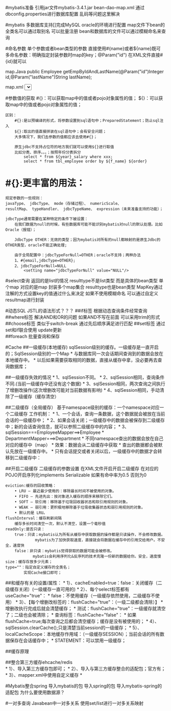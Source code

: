 ﻿#mybatis准备
引用jar文件mybatis-3.4.1.jar
bean-dao-map.xml
通过dbconfig.properties进行数据库配置 乱码等问题这里解决

#mybatis
多数据库支持[<environments>]完成MySQL oracle的环境进行配置
map文件下bean的全类名可以通过<typeAliases>取别名 可以批量注册
bean和数据库的文件可以通过模糊命名来查询

#命名参数
单个参数或者bean类型的参数
直接使用#{name}或者${name}既可
多命名参数：明确指定封装参数时map的key；@Param("id") 在XML文件直接#{id}就可以

map.Java 
public Employee getEmpByIdAndLastName(@Param("id")Integer id,@Param("lastName")String lastName);

map.xml
	<select id="getEmpByMap" resultType="com.atguigu.mybatis.bean.Employee">
    select * from ${tableName} where id=${id} and last_name=#{lastName}
    </select>

#参数值的获取
 #{}：可以获取map中的值或者pojo对象属性的值；
 ${}：可以获取map中的值或者pojo对象属性的值；

	区别：
		#{}:是以预编译的形式，将参数设置到sql语句中；PreparedStatement；防止sql注入
		${}:取出的值直接拼装在sql语句中；会有安全问题；
		大多情况下，我们去参数的值都应该去使用#{}；
		
		原生jdbc不支持占位符的地方我们就可以使用${}进行取值
		比如分表、排序。。。；按照年份分表拆分
			select * from ${year}_salary where xxx;
			select * from tbl_employee order by ${f_name} ${order}

# #{}:更丰富的用法：
	规定参数的一些规则：
	javaType、 jdbcType、 mode（存储过程）、 numericScale、
	resultMap、 typeHandler、 jdbcTypeName、 expression（未来准备支持的功能）；

	jdbcType通常需要在某种特定的条件下被设置：
		在我们数据为null的时候，有些数据库可能不能识别mybatis对null的默认处理。比如Oracle（报错）；
		
		JdbcType OTHER：无效的类型；因为mybatis对所有的null都映射的是原生Jdbc的OTHER类型，oracle不能正确处理;
		
		由于全局配置中：jdbcTypeForNull=OTHER；oracle不支持；两种办法
		1、#{email,jdbcType=OTHER};
		2、jdbcTypeForNull=NULL
			<setting name="jdbcTypeForNull" value="NULL"/>
			
#select查询
返回的是list的情况 resulttype不是list类型 而是具体的bean类型
单个map 对应的是map
封装多个map集合 resulttype也是bean类型 MapKey通过注解的方式设置key的值通过什么来决定
如果不使用模糊命名 可以通过自定义resultmap进行封装

#动态SQL
    JSTL的语法形式？？？
##if标签
    根据动态查询条件经常查询
##where标签
    解决AND和OR的问题  如果AND不写在前面 可以采用trim的形式
##choose标签
    类似于switch-break 通过先后顺序满足进行匹配
##set标签
    通过set和if联合使用 update更新   
##foreach 批量查询和保存

#Cache
##一级缓存(本地缓存)
    sqlSession级别的缓存。一级缓存是一直开启的；SqlSession级别的一个Map
	 * 		与数据库同一次会话期间查询到的数据会放在本地缓存中。
	 * 		以后如果需要获取相同的数据，直接从缓存中拿，没必要再去查询数据库；
	 
##一级缓存失效的情况
     *      1、sqlSession不同。
	 * 		2、sqlSession相同，查询条件不同.(当前一级缓存中还没有这个数据)
	 * 		3、sqlSession相同，两次查询之间执行了增删改操作(这次增删改可能对当前数据有影响)
	 * 		4、sqlSession相同，手动清除了一级缓存（缓存清空）

##二级缓存（全局缓存）
    基于namespace级别的缓存：一个namespace对应一个二级缓存
    工作机制：
	 * 		1、一个会话，查询一条数据，这个数据就会被放在当前会话的一级缓存中；
	 * 		2、如果会话关闭；一级缓存中的数据会被保存到二级缓存中；新的会话查询信息，就可以参照二级缓存中的内容；
	 * 		3、sqlSession===EmployeeMapper==>Employee
	 * 						DepartmentMapper===>Department
	 * 			不同namespace查出的数据会放在自己对应的缓存中（map）
	 * 			效果：数据会从二级缓存中获取
	 * 				查出的数据都会被默认先放在一级缓存中。
	 * 				只有会话提交或者关闭以后，一级缓存中的数据才会转移到二级缓存中：
	 			
##开启二级缓存 二级缓存的参数设置
    在XML文件开启开启二级缓存
    在对应的POJO开启序列化implements Serializable
    如果有命中率为0.5 否则为0

    eviction:缓存的回收策略：
		• LRU – 最近最少使用的：移除最长时间不被使用的对象。
		• FIFO – 先进先出：按对象进入缓存的顺序来移除它们。
		• SOFT – 软引用：移除基于垃圾回收器状态和软引用规则的对象。
		• WEAK – 弱引用：更积极地移除基于垃圾收集器状态和弱引用规则的对象。
		• 默认的是 LRU。
	flushInterval：缓存刷新间隔
		缓存多长时间清空一次，默认不清空，设置一个毫秒值
	readOnly:是否只读：
		true：只读；mybatis认为所有从缓存中获取数据的操作都是只读操作，不会修改数据。
				 mybatis为了加快获取速度，直接就会将数据在缓存中的引用交给用户。不安全，速度快
		false：非只读：mybatis觉得获取的数据可能会被修改。
				mybatis会利用序列化&反序列的技术克隆一份新的数据给你。安全，速度慢
	size：缓存存放多少元素；
	type=""：指定自定义缓存的全类名；
			实现Cache接口即可；
##和缓存有关的设置/属性：
	 * 			1）、cacheEnabled=true：false：关闭缓存（二级缓存关闭）(一级缓存一直可用的)
	 * 			2）、每个select标签都有useCache="true"：
	 * 					false：不使用缓存（一级缓存依然使用，二级缓存不使用）
	 * 			3）、【每个增删改标签的：flushCache="true"：（一级二级都会清除）】
	 * 					增删改执行完成后就会清楚缓存；
	 * 					测试：flushCache="true"：一级缓存就清空了；二级也会被清除；
	 * 					查询标签：flushCache="false"：
	 * 						如果flushCache=true;每次查询之后都会清空缓存；缓存是没有被使用的；
	 * 			4）、sqlSession.clearCache();只是清楚当前session的一级缓存；
	 * 			5）、localCacheScope：本地缓存作用域：（一级缓存SESSION）；当前会话的所有数据保存在会话缓存中；
	 * 								STATEMENT：可以禁用一级缓存；		

##缓存原理

##整合第三方缓存ehcache/redis    
	 *      1）、导入第三方缓存包即可；
	 *		2）、导入与第三方缓存整合的适配包；官方有；
	 *		3）、mapper.xml中使用自定义缓存
	 *		<cache type="org.mybatis.caches.ehcache.EhcacheCache"></cache>

#Mybatis整合spring 
    导入mybatis的包  导入spring的包 导入mybatis-spring的适配包
    为什么要使用数据源？
    
#一对多查询
    Javabean中一对多关系 使用set/list进行一对多关系映射



